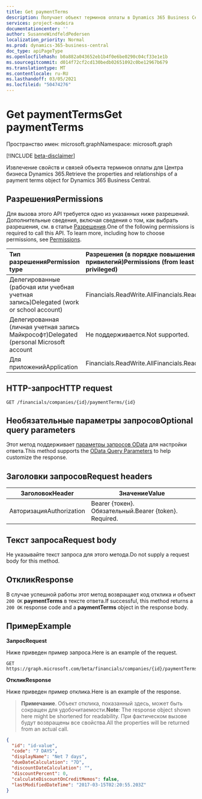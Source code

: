 ```yaml
---
title: Get paymentTerms
description: Получает объект терминов оплаты в Dynamics 365 Business Central.
services: project-madeira
documentationcenter: ''
author: SusanneWindfeldPedersen
localization_priority: Normal
ms.prod: dynamics-365-business-central
doc_type: apiPageType
ms.openlocfilehash: b0a882a043652eb1b4f0e6be0290c04cf33e1e1b
ms.sourcegitcommit: d014f72cf2cd130bedb02651092c0be12967b679
ms.translationtype: MT
ms.contentlocale: ru-RU
ms.lasthandoff: 03/05/2021
ms.locfileid: "50474276"
---
```

# <a name="get-paymentterms"></a><span data-ttu-id="61913-103">Get paymentTerms</span><span class="sxs-lookup"><span data-stu-id="61913-103">Get paymentTerms</span></span>

<span data-ttu-id="61913-104">Пространство имен: microsoft.graph</span><span class="sxs-lookup"><span data-stu-id="61913-104">Namespace: microsoft.graph</span></span>

[!INCLUDE [beta-disclaimer](../../includes/beta-disclaimer.md)]

<span data-ttu-id="61913-105">Извлечение свойств и связей объекта терминов оплаты для Центра бизнеса Dynamics 365.</span><span class="sxs-lookup"><span data-stu-id="61913-105">Retrieve the properties and relationships of a payment terms object for Dynamics 365 Business Central.</span></span>

## <a name="permissions"></a><span data-ttu-id="61913-106">Разрешения</span><span class="sxs-lookup"><span data-stu-id="61913-106">Permissions</span></span>
<span data-ttu-id="61913-p101">Для вызова этого API требуется одно из указанных ниже разрешений. Дополнительные сведения, включая сведения о том, как выбрать разрешения, см. в статье [Разрешения](/graph/permissions-reference).</span><span class="sxs-lookup"><span data-stu-id="61913-p101">One of the following permissions is required to call this API. To learn more, including how to choose permissions, see [Permissions](/graph/permissions-reference).</span></span>

|<span data-ttu-id="61913-109">Тип разрешения</span><span class="sxs-lookup"><span data-stu-id="61913-109">Permission type</span></span> |<span data-ttu-id="61913-110">Разрешения (в порядке повышения привилегий)</span><span class="sxs-lookup"><span data-stu-id="61913-110">Permissions (from least to most privileged)</span></span>|
|:---------------|:------------------------------------------|
|<span data-ttu-id="61913-111">Делегированные (рабочая или учебная учетная запись)</span><span class="sxs-lookup"><span data-stu-id="61913-111">Delegated (work or school account)</span></span>|<span data-ttu-id="61913-112">Financials.ReadWrite.All</span><span class="sxs-lookup"><span data-stu-id="61913-112">Financials.ReadWrite.All</span></span> |
|<span data-ttu-id="61913-113">Делегированная (личная учетная запись Майкрософт)</span><span class="sxs-lookup"><span data-stu-id="61913-113">Delegated (personal Microsoft account</span></span>|<span data-ttu-id="61913-114">Не поддерживается.</span><span class="sxs-lookup"><span data-stu-id="61913-114">Not supported.</span></span>|
|<span data-ttu-id="61913-115">Для приложений</span><span class="sxs-lookup"><span data-stu-id="61913-115">Application</span></span>|<span data-ttu-id="61913-116">Financials.ReadWrite.All</span><span class="sxs-lookup"><span data-stu-id="61913-116">Financials.ReadWrite.All</span></span>|

## <a name="http-request"></a><span data-ttu-id="61913-117">HTTP-запрос</span><span class="sxs-lookup"><span data-stu-id="61913-117">HTTP request</span></span>

```
GET /financials/companies/{id}/paymentTerms/{id}
```

## <a name="optional-query-parameters"></a><span data-ttu-id="61913-118">Необязательные параметры запросов</span><span class="sxs-lookup"><span data-stu-id="61913-118">Optional query parameters</span></span>
<span data-ttu-id="61913-119">Этот метод поддерживает [параметры запросов OData](/graph/query-parameters) для настройки ответа.</span><span class="sxs-lookup"><span data-stu-id="61913-119">This method supports the [OData Query Parameters](/graph/query-parameters) to help customize the response.</span></span>

## <a name="request-headers"></a><span data-ttu-id="61913-120">Заголовки запросов</span><span class="sxs-lookup"><span data-stu-id="61913-120">Request headers</span></span>
|<span data-ttu-id="61913-121">Заголовок</span><span class="sxs-lookup"><span data-stu-id="61913-121">Header</span></span>         |<span data-ttu-id="61913-122">Значение</span><span class="sxs-lookup"><span data-stu-id="61913-122">Value</span></span>                     |
|---------------|--------------------------|
|<span data-ttu-id="61913-123">Авторизация</span><span class="sxs-lookup"><span data-stu-id="61913-123">Authorization</span></span>  |<span data-ttu-id="61913-p102">Bearer {токен}. Обязательный.</span><span class="sxs-lookup"><span data-stu-id="61913-p102">Bearer {token}. Required.</span></span> |

## <a name="request-body"></a><span data-ttu-id="61913-126">Текст запроса</span><span class="sxs-lookup"><span data-stu-id="61913-126">Request body</span></span>
<span data-ttu-id="61913-127">Не указывайте текст запроса для этого метода.</span><span class="sxs-lookup"><span data-stu-id="61913-127">Do not supply a request body for this method.</span></span>

## <a name="response"></a><span data-ttu-id="61913-128">Отклик</span><span class="sxs-lookup"><span data-stu-id="61913-128">Response</span></span>
<span data-ttu-id="61913-129">В случае успешной работы этот метод возвращает код отклика и объект `200 OK` **paymentTerms** в тексте ответа.</span><span class="sxs-lookup"><span data-stu-id="61913-129">If successful, this method returns a `200 OK` response code and a **paymentTerms** object in the response body.</span></span>

## <a name="example"></a><span data-ttu-id="61913-130">Пример</span><span class="sxs-lookup"><span data-stu-id="61913-130">Example</span></span>

<span data-ttu-id="61913-131">**Запрос**</span><span class="sxs-lookup"><span data-stu-id="61913-131">**Request**</span></span>

<span data-ttu-id="61913-132">Ниже приведен пример запроса.</span><span class="sxs-lookup"><span data-stu-id="61913-132">Here is an example of the request.</span></span>
```http
GET https://graph.microsoft.com/beta/financials/companies/{id}/paymentTerms/{id}
```

<span data-ttu-id="61913-133">**Отклик**</span><span class="sxs-lookup"><span data-stu-id="61913-133">**Response**</span></span>

<span data-ttu-id="61913-134">Ниже приведен пример отклика.</span><span class="sxs-lookup"><span data-stu-id="61913-134">Here is an example of the response.</span></span> 

> <span data-ttu-id="61913-135">**Примечание**. Объект отклика, показанный здесь, может быть сокращен для удобочитаемости.</span><span class="sxs-lookup"><span data-stu-id="61913-135">**Note**: The response object shown here might be shortened for readability.</span></span> <span data-ttu-id="61913-136">При фактическом вызове будут возвращены все свойства.</span><span class="sxs-lookup"><span data-stu-id="61913-136">All the properties will be returned from an actual call.</span></span>

```json
{
  "id": "id-value",
  "code": "7 DAYS",
  "displayName": "Net 7 days",
  "dueDateCalculation": "7D",
  "discountDateCalculation": "",
  "discountPercent": 0,
  "calculateDiscountOnCreditMemos": false,
  "lastModifiedDateTime": "2017-03-15T02:20:55.203Z"
}
```


